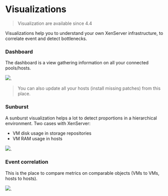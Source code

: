 # Visualizations

> Visualization are available since 4.4

Visualizations help you to understand your own XenServer infrastructure, to correlate event and detect bottlenecks.

### Dashboard

The dashboard is a view gathering information on all your connected pools/hosts.

[![](https://xen-orchestra.com/blog/content/images/2015/11/dashboard1.png)](https://xen-orchestra.com/blog/xen-orchestra-4-4/#dashboard).

> You can also update all your hosts (install missing patches) from this place.

### Sunburst

A sunburst visualization helps a lot to detect proportions in a hierarchical environment. Two cases with XenServer:

* VM disk usage in storage repositories
* VM RAM usage in hosts

[![](https://xen-orchestra.com/blog/content/images/2015/07/sunburst-2.png)](https://xen-orchestra.com/blog/xen-orchestra-4-4/#sunburstvisualizationforvdiandramusage).

### Event correlation

This is the place to compare metrics on comparable objects (VMs to VMs, hosts to hosts).

[![](https://xen-orchestra.com/blog/content/images/2015/09/correlate_small.jpg)](https://xen-orchestra.com/blog/xen-orchestra-4-6#eventcorrelation).